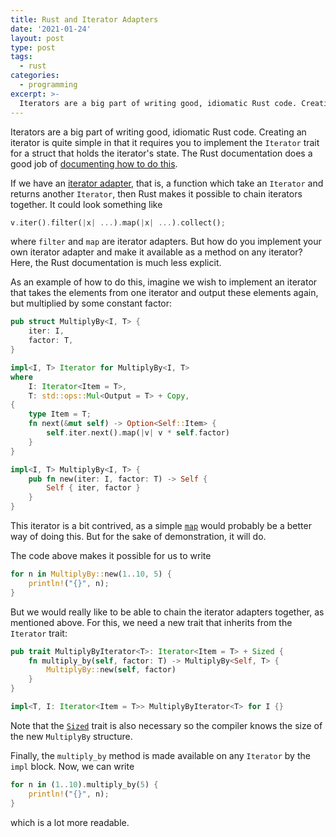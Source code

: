 ```yaml
---
title: Rust and Iterator Adapters
date: '2021-01-24'
layout: post
type: post
tags:
  - rust
categories:
  - programming
excerpt: >-
  Iterators are a big part of writing good, idiomatic Rust code. Creating an iterator is quite simple in that it requires you to implement the `Iterator` trait for a struct that holds the iterator's state. The Rust documentation does a good job of documenting how to do this. If we have an iterator adapter, that is, a function which take an `Iterator` and returns another `Iterator`, then Rust makes it possible to chain iterators together. But how do you implement your own iterator adapter and make it available as a method on any iterator? Here, the Rust documentation is much less explicit.
---
```

Iterators are a big part of writing good, idiomatic Rust code. Creating an iterator is quite simple in that it requires you to implement the `Iterator` trait for a struct that holds the iterator's state. The Rust documentation does a good job of [documenting how to do this](https://doc.rust-lang.org/stable/std/iter/index.html#implementing-iterator).

If we have an [iterator adapter](https://doc.rust-lang.org/stable/std/iter/index.html#adapters), that is, a function which take an `Iterator` and returns another `Iterator`, then Rust makes it possible to chain iterators together. It could look something like

``` rust
v.iter().filter(|x| ...).map(|x| ...).collect();
```

where `filter` and `map` are iterator adapters. But how do you implement your own iterator adapter and make it available as a method on any iterator? Here, the Rust documentation is much less explicit.

As an example of how to do this, imagine we wish to implement an iterator that takes the elements from one iterator and output these elements again, but multiplied by some constant factor:

``` rust
pub struct MultiplyBy<I, T> {
    iter: I,
    factor: T,
}

impl<I, T> Iterator for MultiplyBy<I, T>
where
    I: Iterator<Item = T>,
    T: std::ops::Mul<Output = T> + Copy,
{
    type Item = T;
    fn next(&mut self) -> Option<Self::Item> {
        self.iter.next().map(|v| v * self.factor)
    }
}

impl<I, T> MultiplyBy<I, T> {
    pub fn new(iter: I, factor: T) -> Self {
        Self { iter, factor }
    }
}
```

This iterator is a bit contrived, as a simple [`map`](https://doc.rust-lang.org/stable/std/iter/trait.Iterator.html#method.map) would probably be a better way of doing this. But for the sake of demonstration, it will do.

The code above makes it possible for us to write

``` rust
for n in MultiplyBy::new(1..10, 5) {
    println!("{}", n);
}
```

But we would really like to be able to chain the iterator adapters together, as mentioned above. For this, we need a new trait that inherits from the `Iterator` trait:

``` rust
pub trait MultiplyByIterator<T>: Iterator<Item = T> + Sized {
    fn multiply_by(self, factor: T) -> MultiplyBy<Self, T> {
        MultiplyBy::new(self, factor)
    }
}

impl<T, I: Iterator<Item = T>> MultiplyByIterator<T> for I {}
```

Note that the [`Sized`](https://doc.rust-lang.org/std/marker/trait.Sized.html) trait is also necessary so the compiler knows the size of the new `MultiplyBy` structure.

Finally, the `multiply_by` method is made available on any `Iterator` by the `impl` block. Now, we can write

``` rust
for n in (1..10).multiply_by(5) {
    println!("{}", n);
}
```

which is a lot more readable.

